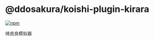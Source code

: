 # @ddosakura/koishi-plugin-kirara

[![npm](https://img.shields.io/npm/v/@ddosakura/koishi-plugin-kirara?style=flat-square)](https://www.npmjs.com/package/@ddosakura/koishi-plugin-kirara)

绮良良模拟器
